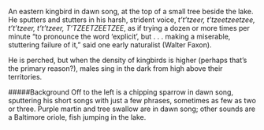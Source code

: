 An eastern kingbird in dawn song, at the top of a small tree beside the lake. He sputters and stutters in his harsh, strident voice, _t’t’tzeer, t’tzeetzeetzee, t’t’tzeer, t’t’tzeer, T’TZEETZEETZEE_, as if trying a dozen or more times per minute “to pronounce the word ‘explicit’, but . . . making a miserable, stuttering failure of it,” said one early naturalist (Walter Faxon).
  
He is perched, but when the density of kingbirds is higher (perhaps that’s the primary reason?), males sing in the dark from high above their territories. 

#####Background
Off to the left is a chipping sparrow in dawn song, sputtering his short songs with just a few phrases, sometimes as few as two or three. Purple martin and tree swallow are in dawn song; other sounds are a Baltimore oriole, fish jumping in the lake.
